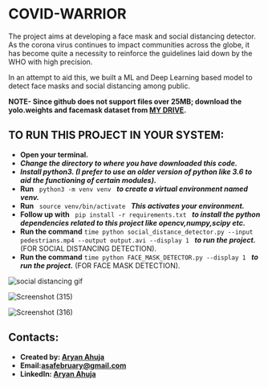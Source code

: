 # COVID-WARRIOR
The project aims at developing a face mask and social distancing detector.
As the corona virus continues to impact communities across the globe, it has become quite a necessity to reinforce the guidelines laid down by the WHO with high precision.

In an attempt to aid this, we built a ML and Deep Learning based model to detect face masks and social distancing among public.

**NOTE- Since github does not support files over 25MB; download the yolo.weights and facemask dataset from [MY DRIVE](https://drive.google.com/drive/folders/1qRscxcBgJfMiNjmFXB8AEyxBQFLBtoPc?usp=sharing).**

## TO RUN THIS PROJECT IN YOUR SYSTEM:
* **Open your terminal.**
* ***Change the directory to where you have downloaded this code.***
* ***Install python3. (I prefer to use an older version of python like 3.6 to aid the functioning of certain modules).***
* **Run**  `  python3 -m venv venv  ` ***to create a virtual environment named venv.***
* **Run**   `  source venv/bin/activate  ` 
***This activates your environment.***
* **Follow up with**   `  pip install -r requirements.txt  ` 
***to install the python dependencies related to this project like opencv,numpy,scipy etc.***
* **Run the command** `time python social_distance_detector.py --input pedestrians.mp4 --output output.avi --display 1
` ***to run the project.*** (FOR SOCIAL DISTANCING DETECTION).
* **Run the command** `time python FACE_MASK_DETECTOR.py --display 1
` ***to run the project.*** (FOR FACE MASK DETECTION).

![social distancing gif](https://user-images.githubusercontent.com/36481036/133897438-61c122ea-7697-427b-aad8-c38e1371f4c0.gif)

![Screenshot (315)](https://user-images.githubusercontent.com/36481036/133897444-bf67f7af-54ad-4091-9e50-209dff2d2171.png)

![Screenshot (316)](https://user-images.githubusercontent.com/36481036/133897448-9adf08d3-feb7-45c5-88ce-37e0b08956f6.png)

## Contacts:
* **Created by: [Aryan Ahuja](https://github.com/theshredbox)**
* **Email:[asafebruary@gmail.com](https://asafebruary@gmail.com)**
* **LinkedIn: [Aryan Ahuja](https://www.linkedin.com/in/aryan-ahuja-013443190/)**






